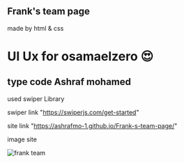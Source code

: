 ## Frank's team page
 made by html & css
# UI Ux for osamaelzero 😍

## type code Ashraf mohamed

used swiper Library

swiper link  "https://swiperjs.com/get-started"

site link  "https://ashrafmo-1.github.io/Frank-s-team-page/"

image site 

![frank team](https://github.com/ashraf-codes/Frank-s-team-page/assets/124946844/2b48cdbb-bee1-4ae0-af02-8d27e8f473fc)
